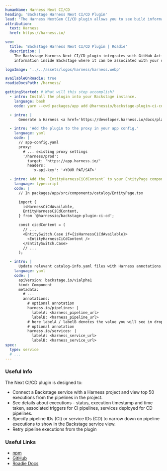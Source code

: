 ```yaml
---
humanName: Harness Next CI/CD
heading: 'Backstage Harness Next CI/CD Plugin'
lead: 'The Harness NextGen CI/CD plugin allows you to see build information inside Backstage'
attribution:
  text: Harness
  href: https://harness.io/

seo:
  title: 'Backstage Harness Next CI/CD Plugin | Roadie'
  description: |
    The Backstage Harness Next CI/CD plugin integrates with GitHub Actions to show your build
    information inside Backstage where it can be associated with your services.

logoImage: '../../assets/logos/harness/harness.webp'

availableOnRoadie: true
roadieDocsPath: /harness/

gettingStarted: # What will this step accomplish?
  - intro: Install the plugin into your Backstage instance.
    language: bash
    code: yarn --cwd packages/app add @harnessio/backstage-plugin-ci-cd

  - intro: |
      Generate a Harness <a href='https://developer.harness.io/docs/platform/automation/api/add-and-manage-api-keys/'>API key</a>. Make sure the user creating this API token has necessary permissions, which include project view permission along with pipeline view and execute permissions and same applies for service accounts as well it must have a role assigned that has the roles with adequate permissions as described bef

  - intro: 'Add the plugin to the proxy in your app config.'
    language: yaml
    code: |
      // app-config.yaml
      proxy:
        # ... existing proxy settings
        '/harness/prod':
          target: 'https://app.harness.io/'
          headers:
            'x-api-key': '<YOUR PAT/SAT>'

  - intro: Add the `EntityHarnessCiCdContent` to your EntityPage component.
    language: typescript
    code: |
      // In packages/app/src/components/catalog/EntityPage.tsx

      import {
        isHarnessCiCdAvailable,
        EntityHarnessCiCdContent,
      } from '@harnessio/backstage-plugin-ci-cd';

      const cicdContent = (
        // ...
        <EntitySwitch.Case if={isHarnessCiCdAvailable}>
          <EntityHarnessCiCdContent />
        </EntitySwitch.Case>
        // ...
      );

  - intro: |
      Update relevant catalog-info.yaml files with Harness annotations. For example add pipelines and services.
    language: yaml
    code: |
      apiVersion: backstage.io/v1alpha1
      kind: Component
      metadata:
        # ...
        annotations:
          # optional annotation
          harness.io/pipelines: |
            labelA: <harness_pipeline_url>
            labelB: <harness_pipeline_url>
          # here labelA / labelB denotes the value you will see in dropdown in execution list. Refer screentshot 1
          # optional annotation
          harness.io/services: |
            labelA: <harness_service_url>
            labelB: <harness_service_url>
spec:
  type: service
  # ...
---
```


### Useful Info

The Next CI/CD plugin is designed to:

- Connect a Backstage service with a Harness project and view top 50 executions from the pipelines in the project.
- See details about executions - status, execution timestamp and time taken, associated triggers for CI pipelines, services deployed for CD pipelines.
- Specify pipeline IDs (CI) or service IDs (CD) to narrow down on pipeline executions to show in the Backstage service view.
- Retry pipeline executions from the plugin

### Useful Links

- [npm]()
- [GitHub](https://github.com/harness/backstage-plugins/tree/main/plugins/harness-ci-cd)
- [Roadie Docs](https://roadie.io/docs/integrations/harness/)
